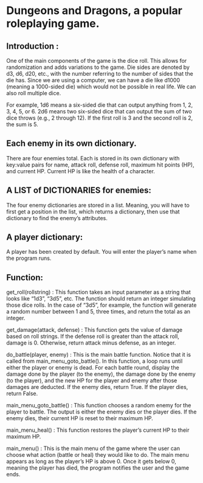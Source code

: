 # Dungeons and Dragons, a popular roleplaying game. 

## Introduction :
One of the main components of the game is the dice roll. This allows for randomization and adds variations to the game. Die sides are denoted by d3, d6, d20, etc., with the number referring to the number of sides that the die has. Since we are using a computer, we can have a die like d1000 (meaning a 1000-sided die) which would not be possible in real life. We can also roll multiple dice. 

For example, 1d6 means a six-sided die that can output anything from 1, 2, 3, 4, 5, or 6. 
2d6 means two six-sided dice that can output the sum of two dice throws (e.g., 2 through 12). If the first roll is 3 and the second roll is 2, the sum is 5. 


## Each enemy in its own dictionary.
There are four enemies total. Each is stored in its own dictionary with key:value pairs for name, attack roll, defense roll, maximum hit points (HP), and current HP. Current HP is like the health of a character. 

## A LIST of DICTIONARIES for enemies:
The four enemy dictionaries are stored in a list. Meaning, you will have to first get a position in the list, which returns a dictionary, then use that dictionary to find the enemy’s attributes. 

## A player dictionary:
A player has been created by default. You will enter the player’s name when the program runs. 


## Function:
get_roll(rollstring) :
This function takes an input parameter as a string that looks like “1d3”, “3d5”, etc. The function should return an integer simulating those dice rolls. In the case of “3d5”, for example, the function will generate a random number between 1 and 5, three times, and return the total as an integer. 

get_damage(attack, defense) :
This function gets the value of damage based on roll strings. If the defense roll is greater than the attack roll, damage is 0. Otherwise, return attack minus defense, as an integer. 

do_battle(player, enemy) :
This is the main battle function. Notice that it is called from main_menu_goto_battle(). In this function, a loop runs until either the player or enemy is dead. For each battle round, display the damage done by the player (to the enemy), the damage done by the enemy (to the player), and the new HP for the player and enemy after those damages are deducted. If the enemy dies, return True. If the player dies, return False. 

main_menu_goto_battle() :
This function chooses a random enemy for the player to battle. The output is either the enemy dies or the player dies. If the enemy dies, their current HP is reset to their maximum HP.

main_menu_heal() :
This function restores the player’s current HP to their maximum HP. 

main_menu() :
This is the main menu of the game where the user can choose what action (battle or heal) they would like to do. The main menu appears as long as the player’s HP is above 0. Once it gets below 0, meaning the player has died, the program notifies the user and the game ends. 
